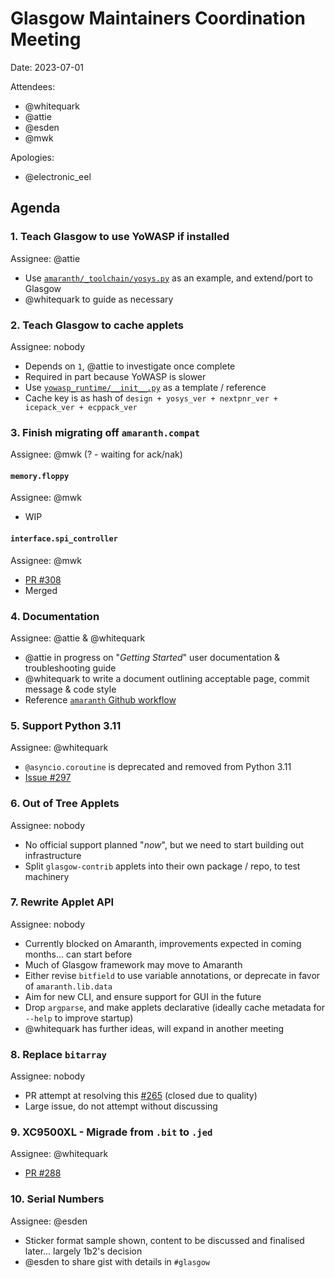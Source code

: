 # Glasgow Maintainers Coordination Meeting

Date: 2023-07-01

Attendees:
- @whitequark
- @attie
- @esden
- @mwk

Apologies:
- @electronic_eel


## Agenda

### 1. Teach Glasgow to use YoWASP if installed

Assignee: @attie

- Use [`amaranth/_toolchain/yosys.py`](https://github.com/amaranth-lang/amaranth/blob/main/amaranth/_toolchain/yosys.py) as an example, and extend/port to Glasgow
- @whitequark to guide as necessary


### 2. Teach Glasgow to cache applets

Assignee: nobody

- Depends on `1`, @attie to investigate once complete
- Required in part because YoWASP is slower
- Use [`yowasp_runtime/__init__.py`](https://github.com/YoWASP/runtime/blob/develop/yowasp_runtime/__init__.py#L84-L103) as a template / reference
- Cache key is as hash of `design + yosys_ver + nextpnr_ver + icepack_ver + ecppack_ver`


### 3. Finish migrating off `amaranth.compat`

Assignee: @mwk (? - waiting for ack/nak)

#### `memory.floppy`

Assignee: @mwk

- WIP

#### `interface.spi_controller`

Assignee: @mwk

- [PR #308](https://github.com/GlasgowEmbedded/glasgow/pull/308)
- Merged


### 4. Documentation

Assignee: @attie & @whitequark

- @attie in progress on "_Getting Started_" user documentation & troubleshooting guide
- @whitequark to write a document outlining acceptable page, commit message & code style
- Reference [`amaranth` Github workflow](https://github.com/amaranth-lang/amaranth/blob/main/.github/workflows/main.yaml#L56-L135)


### 5. Support Python 3.11

Assignee: @whitequark

- `@asyncio.coroutine` is deprecated and removed from Python 3.11
- [Issue #297](https://github.com/GlasgowEmbedded/glasgow/issues/297)


### 6. Out of Tree Applets

Assignee: nobody

- No official support planned "_now_", but we need to start building out infrastructure
- Split `glasgow-contrib` applets into their own package / repo, to test machinery


### 7. Rewrite Applet API

Assignee: nobody

- Currently blocked on Amaranth, improvements expected in coming months... can start before
- Much of Glasgow framework may move to Amaranth
- Either revise `bitfield` to use variable annotations, or deprecate in favor of `amaranth.lib.data`
- Aim for new CLI, and ensure support for GUI in the future
- Drop `argparse`, and make applets declarative (ideally cache metadata for `--help` to improve startup)
- @whitequark has further ideas, will expand in another meeting


### 8. Replace `bitarray`

Assignee: nobody

- PR attempt at resolving this [#265](https://github.com/GlasgowEmbedded/glasgow/pull/265) (closed due to quality)
- Large issue, do not attempt without discussing


### 9. XC9500XL - Migrade from `.bit` to `.jed`

Assignee: @whitequark

- [PR #288](https://github.com/GlasgowEmbedded/glasgow/pull/288)


### 10. Serial Numbers

Assignee: @esden

- Sticker format sample shown, content to be discussed and finalised later... largely 1b2's decision
- @esden to share gist with details in `#glasgow`

